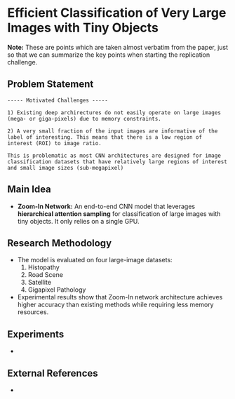 # Efficient Classification of Very Large Images with Tiny Objects 

**Note:** These are points which are taken almost verbatim from the paper, just so that we can summarize the key points when starting the replication challenge.

## Problem Statement 
```
----- Motivated Challenges -----

1) Existing deep archirectures do not easily operate on large images (mega- or giga-pixels) due to memory constraints.

2) A very small fraction of the input images are informative of the label of interesting. This means that there is a low region of interest (ROI) to image ratio. 

This is problematic as most CNN architectures are designed for image classification datasets that have relatively large regions of interest and small image sizes (sub-megapixel)
```
## Main Idea 
- **Zoom-In Network:** An end-to-end CNN model that leverages **hierarchical attention sampling** for classification of large images with tiny objects. It only relies on a single GPU.
## Research Methodology
- The model is evaluated on four large-image datasets:
    1. Histopathy
    2. Road Scene 
    3. Satellite 
    4. Gigapixel Pathology
- Experimental results show that Zoom-In network architecture achieves higher accuracy than existing methods while requiring less memory resources.
## Experiments 
- 
## External References
- 